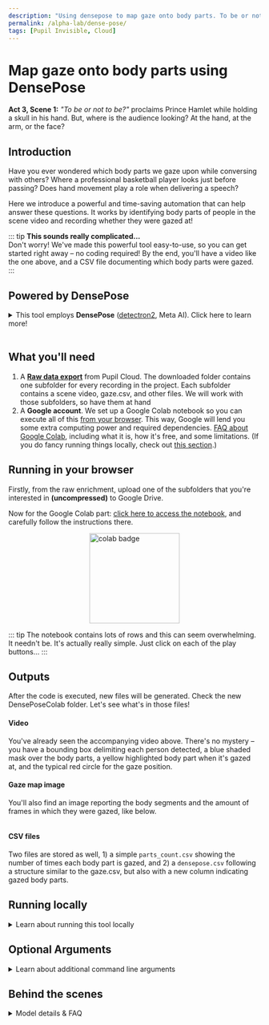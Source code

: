 ```yaml
---
description: "Using densepose to map gaze onto body parts. To be or not to be? proclaims Prince Hamlet while holding a skull in his hand. But, where is the audience looking? At the hand, at the arm, or the face?"
permalink: /alpha-lab/dense-pose/
tags: [Pupil Invisible, Cloud]
---
```

# Map gaze onto body parts using DensePose

<TagLinks />
<Youtube src="hcHupBgOyZo"/>

**Act 3, Scene 1:**  *"To be or not to be?"* proclaims Prince Hamlet while holding a skull in his hand. But, where is the audience looking? At the hand, at the arm, or the face?<br>

## Introduction

Have you ever wondered which body parts we gaze upon while conversing with others? Where a professional basketball player looks just before passing? Does hand movement play a role when delivering a speech?

Here we introduce a powerful and time-saving automation that can help answer these questions. It works by identifying body parts of people in the scene video and recording whether they were gazed at!

::: tip
<b>This sounds really complicated...</b><br>
Don't worry! We've made this powerful tool easy-to-use, so you can get started right away – no coding required! By the end, you'll have a video like the one above, and a CSV file documenting which body parts were gazed.
:::

## Powered by DensePose
<details>
    <summary>This tool employs <b>DensePose</b> (<a href="https://ai.facebook.com/tools/detectron2/">detectron2</a>, Meta AI). Click here to learn more!</summary>
<!-- This is collapsed   -->
    DensePose is a method for dense human pose estimation and dense human body part segmentation. It's based on the Mask R-CNN architecture and is trained on the COCO dataset. DensePose is now a part of Detectron2's framework. You can read all the details in their paper <a href="https://arxiv.org/abs/1802.00434">DensePose: Dense Human Pose Estimation In The Wild.</a>
</details>
<br>

## What you'll need

1. A **[Raw data export]()** from Pupil Cloud. The downloaded folder contains one subfolder for every recording in the project. Each subfolder contains a scene video, gaze.csv, and other files. We will work with those subfolders, so have them at hand
2. A **Google account**. We set up a Google Colab notebook so you can execute all of this [from your browser](#Running-in-your-browser). This way, Google will lend you some extra computing power and required dependencies. [FAQ about Google Colab](https://research.google.com/colaboratory/intl/en-GB/faq.html), including what it is, how it's free, and some limitations. (If you do fancy running things locally, check out [this section](#running-locally).)


## Running in your browser

Firstly, from the raw enrichment, upload one of the subfolders that you're interested in **(uncompressed)** to Google Drive.

Now for the Google Colab part: [click here to access the notebook](https://colab.research.google.com/drive/1s6mBNAhcnxhJlqxeaQ2IZMk_Ca381p25#forceEdit=true&sandboxMode=true), and carefully follow the instructions there.

<div class="mb-4" style="display:flex;justify-content:center;">
  <a href="https://colab.research.google.com/drive/1s6mBNAhcnxhJlqxeaQ2IZMk_Ca381p25#forceEdit=true&sandboxMode=true" target="_blank">
    <img style="width:180px" src="https://img.shields.io/static/v1?label=&message=Open%20in%20Google%20Colab&color=blue&labelColor=grey&logo=Google%20Colab&logoColor=#F9AB00" alt="colab badge">
  </a>
</div>

::: tip
The notebook contains lots of rows and this can seem overwhelming. It needn't be. It's actually really simple. Just click on each of the play buttons...
:::

## Outputs

After the code is executed, new files will be generated. Check the new DensePoseColab folder. Let's see what's in those files!

#### Video

You've already seen the accompanying video above. There's no mystery – you have a bounding box delimiting each person detected, a blue shaded mask over the body parts, a yellow highlighted body part when it's gazed at, and the typical red circle for the gaze position.

#### Gaze map image

You'll also find an image reporting the body segments and the amount of frames in which they were gazed, like below.

<div class="mb-4" style="display:flex;justify-content:center;">
  <v-img class="rounded" :src="require(`../media/alpha-lab/densepose-result.png`)" width="100%" />
</div>

#### CSV files

Two files are stored as well, 1) a simple `parts_count.csv` showing the number of times each body part is gazed, and 2) a `densepose.csv` following a structure similar to the gaze.csv, but also with a new column indicating gazed body parts.

## Running locally

<details><summary>Learn about running this tool locally</summary><br>
<!-- This is collapsed   -->
<b>Feeling brave?</b> This is how to run locally on your computer. 

<b>Note:</b> this option is only for Linux and Mac users as detectron2 doesn't supports Windows 😕<br>

If you don't have a GPU on your computer, we strongly recommend avoiding running locally</b>.

### Requirements

- Hardware: Linux or MacOS + we recommend that you have a Cuda GPU 
- Python 3.7 or higher
- Dependencies

You only need to install two packages as we have put almost all the dependencies within a single package. Just run the following command:

```
python -m pip install torch 'git+https://github.com/pupil-labs/densepose-module.git'
```

Then, run the following command in your command prompt to get the DensePose output:

```
pl-densepose  --no-vis --device "cuda"
```

You can also check out the arguments below.

</details>
<!-- empty line   -->

## Optional Arguments

<details><summary>Learn about additional command line arguments</summary><br>
<!-- This is collapsed   -->
We can't build a shoe that fits everyone, so we also allow you to pass arguments to the code:<br><br>

**- Device** 
The device on which to run the DensePose model. You can choose between `cpu` and `cuda`. The default is `--device "cpu"`. But this can be a bit slow, so we recommend using `cuda` if you have a GPU with CUDA support.

::: warning
Even running on `cuda` can be slow, just be aware we estimate inference time to be around 2.5 FPS on a Nvidia RTX 3060.
:::

**- Visualize**
Use the flag `--vis` to enable live visualization of the output. By default, the visualisation is turned off to save resources, but even with this off, you'll still get the final video output.

**- Input and output paths**
Specify the input and output paths using `--input_path` and `--output_path`. If none are given, a UI will open to select the input and output paths. The input path shall be the subdirectory of the raw download, containing the video, world, and gaze data. The output path shall be the directory where the output files shall be saved.

**- Confidence threshold**
The default confidence is 0.7. You can change this value to tune the confidence threshold by using `--confidence` followed by a number between 0 and 1.

**- Start and end**
If you want to run it only on one specific section of your recording, you can pass the start and end event annotations to be used, like this: `--start "recording.begin" --end "recording.end"`.

</details>
<!-- empty line   -->

## Behind the scenes

<details>
<summary>Model details & FAQ</summary><br>
<!-- This is collapsed   -->
- Model weights:<br>
densepose_rcnn_R_50_FPN_DL_s1x<br><br>
- Why is there no gaze recorded on the back of the head, hands or feet?<br>
There is no definition for those parts in DensePose. Likewise the frontal view of the arms in the picture refers to the inside of the arms, not the front.<br>
<br>
</details>